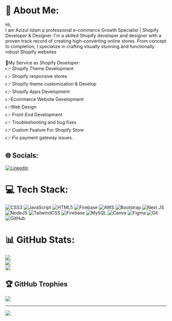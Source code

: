 # 💫 About Me:
Hi,<br>I am Azizul Islam a professional e-commerce Growth Specialist | Shopify Developer & Designer. I'm a skilled Shopify developer and designer with a proven track record of creating high-converting online stores. From concept to completion, I specialize in crafting visually stunning and functionally robust Shopify websites<br><br>🔔My Service as Shopify Developer:<br>👉 Shopify Theme Development<br>👉 Shopify responsive stores <br>👉 Shopify theme customization & Develop<br>👉 Shopify Apps Development<br>👉Ecommerce Website Development<br>👉Web Design<br>👉 Front-End Development<br>👉 Troubleshooting and bug fixes<br>👉 Custom Feature For Shopify Store<br>👉 Fix payment gateway issues.


## 🌐 Socials:
[![LinkedIn](https://img.shields.io/badge/LinkedIn-%230077B5.svg?logo=linkedin&logoColor=white)](https://linkedin.com/in/https://www.linkedin.com/in/azizul5548/) 

# 💻 Tech Stack:
![CSS3](https://img.shields.io/badge/css3-%231572B6.svg?style=for-the-badge&logo=css3&logoColor=white) ![JavaScript](https://img.shields.io/badge/javascript-%23323330.svg?style=for-the-badge&logo=javascript&logoColor=%23F7DF1E) ![HTML5](https://img.shields.io/badge/html5-%23E34F26.svg?style=for-the-badge&logo=html5&logoColor=white) ![Firebase](https://img.shields.io/badge/firebase-%23039BE5.svg?style=for-the-badge&logo=firebase) ![AWS](https://img.shields.io/badge/AWS-%23FF9900.svg?style=for-the-badge&logo=amazon-aws&logoColor=white) ![Bootstrap](https://img.shields.io/badge/bootstrap-%238511FA.svg?style=for-the-badge&logo=bootstrap&logoColor=white) ![Next JS](https://img.shields.io/badge/Next-black?style=for-the-badge&logo=next.js&logoColor=white) ![NodeJS](https://img.shields.io/badge/node.js-6DA55F?style=for-the-badge&logo=node.js&logoColor=white) ![TailwindCSS](https://img.shields.io/badge/tailwindcss-%2338B2AC.svg?style=for-the-badge&logo=tailwind-css&logoColor=white) ![Firebase](https://img.shields.io/badge/firebase-a08021?style=for-the-badge&logo=firebase&logoColor=ffcd34) ![MySQL](https://img.shields.io/badge/mysql-4479A1.svg?style=for-the-badge&logo=mysql&logoColor=white) ![Canva](https://img.shields.io/badge/Canva-%2300C4CC.svg?style=for-the-badge&logo=Canva&logoColor=white) ![Figma](https://img.shields.io/badge/figma-%23F24E1E.svg?style=for-the-badge&logo=figma&logoColor=white) ![Git](https://img.shields.io/badge/git-%23F05033.svg?style=for-the-badge&logo=git&logoColor=white) ![GitHub](https://img.shields.io/badge/github-%23121011.svg?style=for-the-badge&logo=github&logoColor=white)
# 📊 GitHub Stats:
![](https://github-readme-stats.vercel.app/api?username=azizul57&theme=radical&hide_border=false&include_all_commits=true&count_private=true)<br/>
![](https://github-readme-streak-stats.herokuapp.com/?user=azizul57&theme=radical&hide_border=false)<br/>
![](https://github-readme-stats.vercel.app/api/top-langs/?username=azizul57&theme=radical&hide_border=false&include_all_commits=true&count_private=true&layout=compact)

## 🏆 GitHub Trophies
![](https://github-profile-trophy.vercel.app/?username=azizul57&theme=radical&no-frame=false&no-bg=false&margin-w=4)

---
[![](https://visitcount.itsvg.in/api?id=azizul57&icon=0&color=0)](https://visitcount.itsvg.in)

<!-- Proudly created with GPRM ( https://gprm.itsvg.in ) -->
